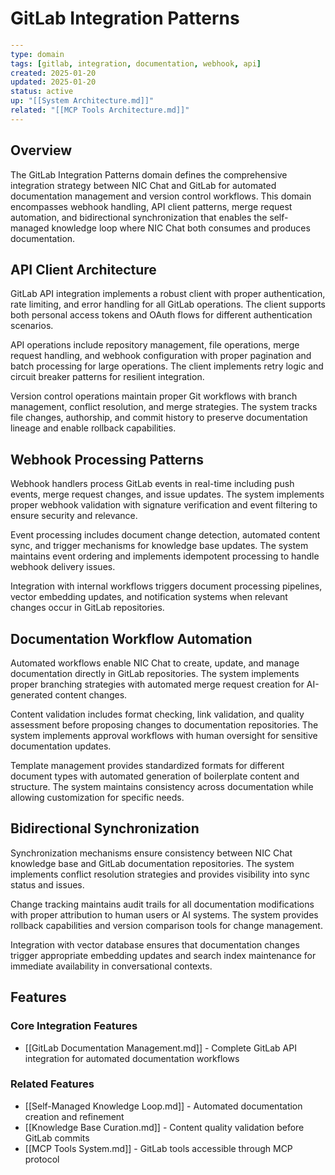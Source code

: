 # GitLab Integration Patterns

```yaml
---
type: domain
tags: [gitlab, integration, documentation, webhook, api]
created: 2025-01-20
updated: 2025-01-20
status: active
up: "[[System Architecture.md]]"
related: "[[MCP Tools Architecture.md]]"
---
```

## Overview

The GitLab Integration Patterns domain defines the comprehensive integration strategy between NIC Chat and GitLab for automated documentation management and version control workflows. This domain encompasses webhook handling, API client patterns, merge request automation, and bidirectional synchronization that enables the self-managed knowledge loop where NIC Chat both consumes and produces documentation.

## API Client Architecture

GitLab API integration implements a robust client with proper authentication, rate limiting, and error handling for all GitLab operations. The client supports both personal access tokens and OAuth flows for different authentication scenarios.

API operations include repository management, file operations, merge request handling, and webhook configuration with proper pagination and batch processing for large operations. The client implements retry logic and circuit breaker patterns for resilient integration.

Version control operations maintain proper Git workflows with branch management, conflict resolution, and merge strategies. The system tracks file changes, authorship, and commit history to preserve documentation lineage and enable rollback capabilities.

## Webhook Processing Patterns

Webhook handlers process GitLab events in real-time including push events, merge request changes, and issue updates. The system implements proper webhook validation with signature verification and event filtering to ensure security and relevance.

Event processing includes document change detection, automated content sync, and trigger mechanisms for knowledge base updates. The system maintains event ordering and implements idempotent processing to handle webhook delivery issues.

Integration with internal workflows triggers document processing pipelines, vector embedding updates, and notification systems when relevant changes occur in GitLab repositories.

## Documentation Workflow Automation

Automated workflows enable NIC Chat to create, update, and manage documentation directly in GitLab repositories. The system implements proper branching strategies with automated merge request creation for AI-generated content changes.

Content validation includes format checking, link validation, and quality assessment before proposing changes to documentation repositories. The system implements approval workflows with human oversight for sensitive documentation updates.

Template management provides standardized formats for different document types with automated generation of boilerplate content and structure. The system maintains consistency across documentation while allowing customization for specific needs.

## Bidirectional Synchronization

Synchronization mechanisms ensure consistency between NIC Chat knowledge base and GitLab documentation repositories. The system implements conflict resolution strategies and provides visibility into sync status and issues.

Change tracking maintains audit trails for all documentation modifications with proper attribution to human users or AI systems. The system provides rollback capabilities and version comparison tools for change management.

Integration with vector database ensures that documentation changes trigger appropriate embedding updates and search index maintenance for immediate availability in conversational contexts.

## Features

### Core Integration Features

- [[GitLab Documentation Management.md]] - Complete GitLab API integration for automated documentation workflows

### Related Features

- [[Self-Managed Knowledge Loop.md]] - Automated documentation creation and refinement
- [[Knowledge Base Curation.md]] - Content quality validation before GitLab commits
- [[MCP Tools System.md]] - GitLab tools accessible through MCP protocol